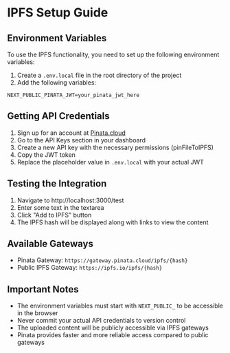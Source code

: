 # IPFS Setup Guide

## Environment Variables

To use the IPFS functionality, you need to set up the following environment variables:

1. Create a `.env.local` file in the root directory of the project
2. Add the following variables:

```
NEXT_PUBLIC_PINATA_JWT=your_pinata_jwt_here
```

## Getting API Credentials

1. Sign up for an account at [Pinata.cloud](https://pinata.cloud/)
2. Go to the API Keys section in your dashboard
3. Create a new API key with the necessary permissions (pinFileToIPFS)
4. Copy the JWT token
5. Replace the placeholder value in `.env.local` with your actual JWT

## Testing the Integration

1. Navigate to http://localhost:3000/test
2. Enter some text in the textarea
3. Click "Add to IPFS" button
4. The IPFS hash will be displayed along with links to view the content

## Available Gateways

- Pinata Gateway: `https://gateway.pinata.cloud/ipfs/{hash}`
- Public IPFS Gateway: `https://ipfs.io/ipfs/{hash}`

## Important Notes

- The environment variables must start with `NEXT_PUBLIC_` to be accessible in the browser
- Never commit your actual API credentials to version control
- The uploaded content will be publicly accessible via IPFS gateways
- Pinata provides faster and more reliable access compared to public gateways 